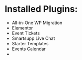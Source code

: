 # Installed Plugins:
- All-in-One WP Migration
- Elementor
- Event Tickets
- Smartsupp Live Chat
- Starter Templates
- Events Calendar
- 

